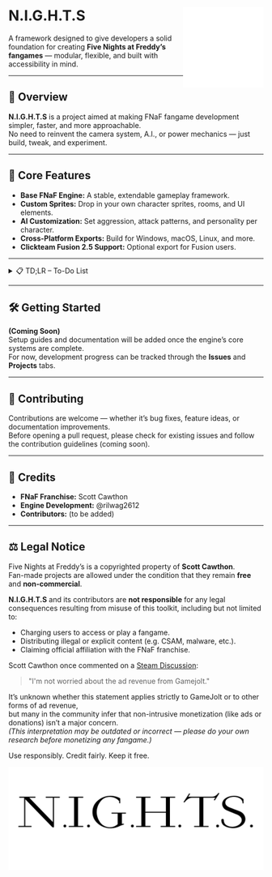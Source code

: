 # <img src=".github/assets/logo.png" alt="FNaF Logo" align="right" width="159px"> N.I.G.H.T.S
A framework designed to give developers a solid foundation for creating **Five Nights at Freddy’s fangames** — modular, flexible, and built with accessibility in mind.

---

## 🚀 Overview
**N.I.G.H.T.S** is a project aimed at making FNaF fangame development simpler, faster, and more approachable.  
No need to reinvent the camera system, A.I., or power mechanics — just build, tweak, and experiment.

---

## 🧩 Core Features
- **Base FNaF Engine:** A stable, extendable gameplay framework.  
- **Custom Sprites:** Drop in your own character sprites, rooms, and UI elements.  
- **AI Customization:** Set aggression, attack patterns, and personality per character.  
- **Cross-Platform Exports:** Build for Windows, macOS, Linux, and more.  
- **Clickteam Fusion 2.5 Support:** Optional export for Fusion users.

---

<details>
<summary>📋 TD;LR – To-Do List</summary>

- [ ] Create base FNaF engine  
- [ ] Add custom sprite support  
- [ ] Implement AI behavior editor  
- [ ] Enable Clickteam Fusion 2.5 export  
- [ ] Add export support for major platforms  
- [ ] Write setup and usage documentation  
- [ ] Release example project  
</details>

---

## 🛠️ Getting Started
**(Coming Soon)**  
Setup guides and documentation will be added once the engine’s core systems are complete.  
For now, development progress can be tracked through the **Issues** and **Projects** tabs.

---

## 🤝 Contributing
Contributions are welcome — whether it’s bug fixes, feature ideas, or documentation improvements.  
Before opening a pull request, please check for existing issues and follow the contribution guidelines (coming soon).

---

## 🧾 Credits
- **FNaF Franchise:** Scott Cawthon  
- **Engine Development:** @rilwag2612  
- **Contributors:** (to be added)

---

## ⚖️ Legal Notice
Five Nights at Freddy’s is a copyrighted property of **Scott Cawthon**.  
Fan-made projects are allowed under the condition that they remain **free** and **non-commercial**.

**N.I.G.H.T.S** and its contributors are **not responsible** for any legal consequences resulting from misuse of this toolkit, including but not limited to:
- Charging users to access or play a fangame.  
- Distributing illegal or explicit content (e.g. CSAM, malware, etc.).  
- Claiming official affiliation with the FNaF franchise.

Scott Cawthon once commented on a [Steam Discussion](https://steamcommunity.com/app/388090/discussions/0/364039785165876479/):

> "I'm not worried about the ad revenue from Gamejolt."

It’s unknown whether this statement applies strictly to GameJolt or to other forms of ad revenue,  
but many in the community infer that non-intrusive monetization (like ads or donations) isn’t a major concern.  
*(This interpretation may be outdated or incorrect — please do your own research before monetizing any fangame.)*

Use responsibly. Credit fairly. Keep it free.

<img src=".github/assets/nights.png" alt="FNaF Nights Logo" align="center">